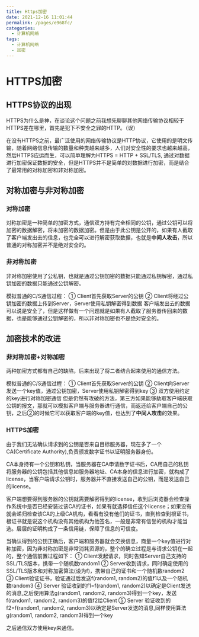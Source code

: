```yaml
---
title: Https加密
date: 2021-12-16 11:01:44
permalink: /pages/e968fc/
categories:
  - 计算机网络
tags:
  - 计算机网络
  - 加密
---
```


# HTTPS加密

## HTTPS协议的出现

HTTPS为什么是神，在谈论这个问题之前我想先聊聊其他网络传输协议相较于HTTPS差在哪里，首先是犯下不安全之罪的HTTP。（误）

在没有HTTPS之前，最广泛使用的网络传输协议是HTTP协议，它使用的是明文传输，随着网络信息传输的数量和种类越来越多，人们对安全性的要求也越来越高，然后HTTPS应运而生，可以简单理解为HTTPS = HTTP + SSL/TLS, 通过对数据进行加密保证数据的安全，但是HTTPS并不是简单的对数据进行加密，而是结合了最常用的对称加密和非对称加密。

## 对称加密与非对称加密

### 对称加密

对称加密是一种简单的加密方式，通信双方持有完全相同的公钥，通过公钥可以将加密的数据解密，将未加密的数据加密。但是由于此公钥是公开的，如果有人截取了客户端发出去的信息，也完全可以进行解密获取数据，也就是**中间人攻击**，所以普通的对称加密并不是绝对安全的。

### 非对称加密

非对称加密使用了公私钥，也就是通过公钥加密的数据只能通过私钥解密，通过私钥加密的数据只能通过公钥解密。

模拟普通的C/S通信过程：
① Client首先获取Server的公钥
② Client将经过公钥加密的数据上传到Server，Server使用私钥解密得到数据
客户端发出去的数据可以说是安全了，但是这样做有一个问题就是如果有人截取了服务器传回来的数据，也是能够通过公钥解密的，所以非对称加密也不是绝对安全的。

## 加密技术的改进

### 非对称加密+对称加密

两种加密方式都有自己的缺陷，后来出现了将二者结合起来使用的通信方法。

模拟普通的C/S通信过程：
① Client首先获取Server的公钥
② Client向Server发送一个key值，通过公钥加密，Server使用私钥解密得到key
③ 双方使用约定的key进行对称加密通信
但是仍然有攻破的方法，第三方如果能够劫取客户端获取公钥的报文，那就可以模拟客户端与服务器进行通信，而返还给客户端自己的公钥，之后②的时候它可以获取客户端的key值，也达到了**中间人攻击**的效果。

### HTTPS加密

由于我们无法确认请求到的公钥是否来自目标服务器，现在多了一个CA(Certificate Authority),负责颁发数字证书以证明服务器身份。

CA本身持有一个公钥和私钥，当服务器在CA申请数字证书后，CA用自己的私钥将服务器的公钥包括其他信息如服务器地址、CA本身的信息进行加密，就构成了license，当客户端请求公钥时，服务器并不直接发送自己的公钥，而是发送自己的license。

客户端想要得到服务器的公钥就需要解密得到的license，收到后浏览器会检查操作系统中是否已经安装过该CA的证书，如果有就选择信任这个license；如果没有就会递归检查该CA的上级CA机构，看看有没有他们的证书，直到检查到根证书，根证书就是说这个机构没有其他机构为他签名，一般是非常有信誉的机构才能当选。层层的证明构成了一条信用链，保障了信息的可信度。

当确认得到的公钥正确后，客户端和服务器就会交换信息，商量一个key值进行对称加密，因为非对称加密是非常消耗资源的，整个的确立过程是与请求公钥在一起的，整个通信前置过程如下：
① Client发起请求，同时告知Server自己支持的SSL/TLS版本，携带一个随机数random1
② Server收到请求，同时确定使用的SSL/TLS版本和对称加密算法(设为f)，携带自己的证书和一个随机数random2
③ Client验证证书，验证通过后发送f(random1, random2)的值f1以及一个随机数random3
④ Server 验证收到的f1=f(random1, random2)以确定是Client发送的消息,之后使用算法g(random1, random2, random3)得到一个key，发送f(random1, random2, random3)的值f2给Client
⑤ Server 验证收到的f2=f(random1, random2, random3)以确定是Server发送的消息,同样使用算法g(random1, random2, random3)得到一个key

之后通信双方使用key来通信。